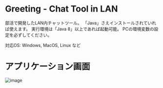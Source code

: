# Greeting - Chat Tool in LAN
部活で開発したLAN内チャットツール。
「Java」さえインストールされていれば使えます。
実行環境は「Java 8」以上であれば起動可能。
PCの環境変数の設定を必ずしてください。

対応OS: Windows, MacOS, Linux など
# アプリケーション画面
![image](https://user-images.githubusercontent.com/109849033/180603413-d9260584-eb67-436d-a648-d3eca091d1da.png)

